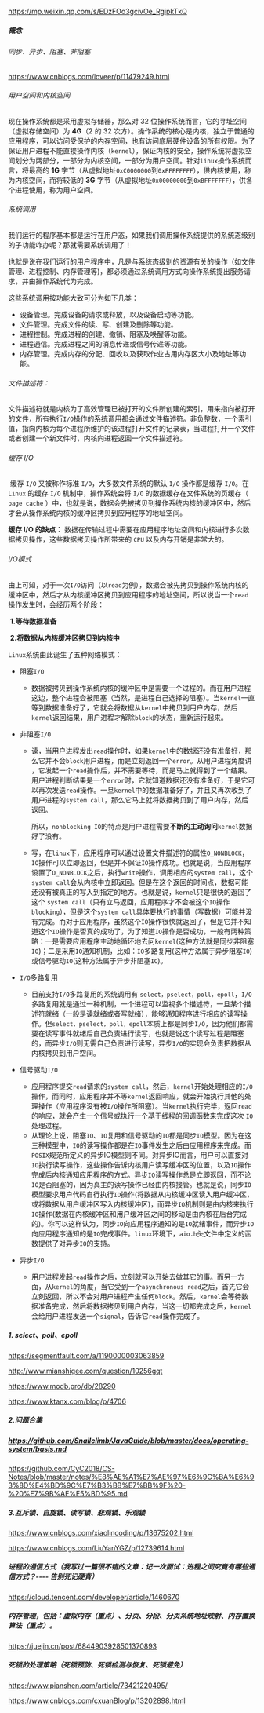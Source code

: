 https://mp.weixin.qq.com/s/EDzFOo3gcivOe_RgipkTkQ

##### 概念

###### 同步、异步、阻塞、非阻塞

https://www.cnblogs.com/loveer/p/11479249.html

###### 用户空间和内核空间

现在操作系统都是采用虚拟存储器，那么对 32 位操作系统而言，它的寻址空间（虚拟存储空间）为 **4G**（2 的 32 次方）。操作系统的核心是内核，独立于普通的应用程序，可以访问受保护的内存空间，也有访问底层硬件设备的所有权限。为了保证用户进程不能直接操作内核（`kernel`），保证内核的安全，操作系统将虚拟空间划分为两部分，一部分为内核空间，一部分为用户空间。针对`linux`操作系统而言，将最高的 **1G** 字节（从虚拟地址`0xC0000000`到`0xFFFFFFFF`），供内核使用，称为内核空间，而将较低的 **3G** 字节（从虚拟地址`0x00000000`到`0xBFFFFFFF`），供各个进程使用，称为用户空间。

###### 系统调用

​	我们运行的程序基本都是运行在用户态，如果我们调用操作系统提供的系统态级别的子功能咋办呢？那就需要系统调用了！

也就是说在我们运行的用户程序中，凡是与系统态级别的资源有关的操作（如文件管理、进程控制、内存管理等)，都必须通过系统调用方式向操作系统提出服务请求，并由操作系统代为完成。

这些系统调用按功能大致可分为如下几类：

- 设备管理。完成设备的请求或释放，以及设备启动等功能。
- 文件管理。完成文件的读、写、创建及删除等功能。
- 进程控制。完成进程的创建、撤销、阻塞及唤醒等功能。
- 进程通信。完成进程之间的消息传递或信号传递等功能。
- 内存管理。完成内存的分配、回收以及获取作业占用内存区大小及地址等功能。

###### 文件描述符：

​		文件描述符就是内核为了高效管理已被打开的文件所创建的索引，用来指向被打开的文件，所有执行`I/O`操作的系统调用都会通过文件描述符。非负整数，一个索引值，指向内核为每个进程所维护的该进程打开文件的记录表，当进程打开一个文件或者创建一个新文件时，内核向进程返回一个文件描述符。

###### 缓存 I/O

​	缓存 `I/O` 又被称作标准 `I/O`，大多数文件系统的默认 `I/O` 操作都是缓存 `I/O`。在 `Linux` 的缓存 `I/O` 机制中，操作系统会将 `I/O` 的数据缓存在文件系统的页缓存（ `page cache` ）中，也就是说，数据会先被拷贝到操作系统内核的缓冲区中，然后才会从操作系统内核的缓冲区拷贝到应用程序的地址空间。

**缓存 I/O 的缺点：**
	数据在传输过程中需要在应用程序地址空间和内核进行多次数据拷贝操作，这些数据拷贝操作所带来的 `CPU` 以及内存开销是非常大的。

###### I/O模式

​	由上可知，对于一次`I/O`访问（以`read`为例），数据会被先拷贝到操作系统内核的缓冲区中，然后才从内核缓冲区拷贝到应用程序的地址空间，所以说当一个`read`操作发生时，会经历两个阶段：

​		**1.等待数据准备**	

​		**2.将数据从内核缓冲区拷贝到内核中**

`Linux`系统由此诞生了五种网络模式：

* 阻塞`I/O`

  * 数据被拷贝到操作系统内核的缓冲区中是需要一个过程的。而在用户进程这边，整个进程会被阻塞（当然，是进程自己选择的阻塞）。当`kernel`一直等到数据准备好了，它就会将数据从`kernel`中拷贝到用户内存，然后`kernel`返回结果，用户进程才解除`block`的状态，重新运行起来。

* 非阻塞`I/O`

  * 读，当用户进程发出`read`操作时，如果`kernel`中的数据还没有准备好，那么它并不会`block`用户进程，而是立刻返回一个`error`。从用户进程角度讲 ，它发起一个`read`操作后，并不需要等待，而是马上就得到了一个结果。用户进程判断结果是一个`error`时，它就知道数据还没有准备好，于是它可以再次发送`read`操作。一旦`kernel`中的数据准备好了，并且又再次收到了用户进程的`system call`，那么它马上就将数据拷贝到了用户内存，然后返回。

    所以，`nonblocking IO`的特点是用户进程需要**不断的主动询问**`kernel`数据好了没有。

  * 写，在`linux`下，应用程序可以通过设置文件描述符的属性`O_NONBLOCK`，`IO`操作可以立即返回，但是并不保证`IO`操作成功。也就是说，当应用程序设置了`O_NONBLOCK`之后，执行`write`操作，调用相应的`system call`，这个`system call`会从内核中立即返回。但是在这个返回的时间点，数据可能还没有被真正的写入到指定的地方。也就是说，`kernel`只是很快的返回了这个 `system call`（只有立马返回，应用程序才不会被这个`IO`操作`blocking`），但是这个`system call`具体要执行的事情（写数据）可能并没有完成。而对于应用程序，虽然这个`IO`操作很快就返回了，但是它并不知道这个`IO`操作是否真的成功了，为了知道`IO`操作是否成功，一般有两种策略：一是需要应用程序主动地循环地去问`kernel`(这种方法就是同步非阻塞`IO`)；二是采用`IO`通知机制，比如：`IO`多路复用(这种方法属于异步阻塞`IO`)或信号驱动`IO`(这种方法属于异步非阻塞`IO`)。

* `I/O`多路复用

  * 目前支持`I/O`多路复用的系统调用有 `select，pselect，poll，epoll`，`I/O`多路复用就是通过一种机制，一个进程可以监视多个描述符，一旦某个描述符就绪（一般是读就绪或者写就绪），能够通知程序进行相应的读写操作。但`select，pselect，poll，epoll`本质上都是同步`I/O`，因为他们都需要在读写事件就绪后自己负责进行读写，也就是说这个读写过程是阻塞的，而异步`I/O`则无需自己负责进行读写，异步`I/O`的实现会负责把数据从内核拷贝到用户空间。

* 信号驱动`I/O`

  * 应用程序提交`read`请求的`system call`，然后，`kernel`开始处理相应的`I/O`操作，而同时，应用程序并不等`kernel`返回响应，就会开始执行其他的处理操作（应用程序没有被`I/O`操作所阻塞）。当`kernel`执行完毕，返回`read`的响应，就会产生一个信号或执行一个基于线程的回调函数来完成这次 `IO` 处理过程。
  * 从理论上说，阻塞`IO`、`IO`复用和信号驱动的`IO`都是同步`IO`模型。因为在这三种模型中，`IO`的读写操作都是在`IO`事件发生之后由应用程序来完成。而`POSIX`规范所定义的异步IO模型则不同。对异步IO而言，用户可以直接对`IO`执行读写操作，这些操作告诉内核用户读写缓冲区的位置，以及`IO`操作完成后内核通知应用程序的方式。异步`IO`读写操作总是立即返回，而不论`IO`是否阻塞的，因为真主的读写操作已经由内核接管。也就是说，同步`IO`模型要求用户代码自行执行`IO`操作(将数据从内核缓冲区读入用户缓冲区，或将数据从用户缓冲区写入内核缓冲区)，而异步`IO`机制则是由内核来执行`IO`操作(数据在内核缓冲区和用户缓冲区之间的移动是由内核在后台完成的)。你可以这样认为，同步`IO`向应用程序通知的是`IO`就绪事件，而异步`IO`向应用程序通知的是`IO`完成事件。`linux`环境下，`aio.h`头文件中定义的函数提供了对异步`IO`的支持。

* 异步`I/O`

  * 用户进程发起`read`操作之后，立刻就可以开始去做其它的事。而另一方面，从`kernel`的角度，当它受到一个`asynchronous read`之后，首先它会立刻返回，所以不会对用户进程产生任何`block`。然后，`kernel`会等待数据准备完成，然后将数据拷贝到用户内存，当这一切都完成之后，`kernel`会给用户进程发送一个`signal`，告诉它`read`操作完成了。



##### 1. select、poll、epoll

https://segmentfault.com/a/1190000003063859

http://www.mianshigee.com/question/10256gqt

https://www.modb.pro/db/28290

https://www.ktanx.com/blog/p/4706

##### 2.问题合集

##### https://github.com/Snailclimb/JavaGuide/blob/master/docs/operating-system/basis.md

https://github.com/CyC2018/CS-Notes/blob/master/notes/%E8%AE%A1%E7%AE%97%E6%9C%BA%E6%93%8D%E4%BD%9C%E7%B3%BB%E7%BB%9F%20-%20%E7%9B%AE%E5%BD%95.md

##### 3.互斥锁、自旋锁、读写锁、悲观锁、乐观锁

https://www.cnblogs.com/xiaolincoding/p/13675202.html

https://www.cnblogs.com/LiuYanYGZ/p/12739614.html

##### 进程的通信方式（我写过一篇很不错的文章：记一次面试：进程之间究竟有哪些通信方式？---- 告别死记硬背）

https://cloud.tencent.com/developer/article/1460670

##### 内存管理，包括：虚拟内存（重点）、分页、分段、分页系统地址映射、内存置换算法（重点）。

https://juejin.cn/post/6844903928501370893

##### 死锁的处理策略（死锁预防、死锁检测与恢复、死锁避免）

https://www.pianshen.com/article/73421220495/

https://www.cnblogs.com/cxuanBlog/p/13202898.html